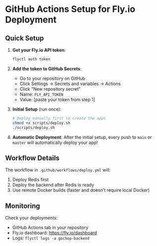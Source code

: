 # GitHub Actions Setup for Fly.io Deployment

## Quick Setup

1. **Get your Fly.io API token**:

   ```bash
   flyctl auth token
   ```

2. **Add the token to GitHub Secrets**:

   - Go to your repository on GitHub
   - Click Settings → Secrets and variables → Actions
   - Click "New repository secret"
   - Name: `FLY_API_TOKEN`
   - Value: [paste your token from step 1]

3. **Initial Setup** (run once):

   ```bash
   # Deploy manually first to create the apps
   chmod +x scripts/deploy.sh
   ./scripts/deploy.sh
   ```

4. **Automatic Deployment**:
   After the initial setup, every push to `main` or `master` will automatically deploy your app!

## Workflow Details

The workflow in `.github/workflows/deploy.yml` will:

1. Deploy Redis first
2. Deploy the backend after Redis is ready
3. Use remote Docker builds (faster and doesn't require local Docker)

## Monitoring

Check your deployments:

- GitHub Actions tab in your repository
- Fly.io dashboard: https://fly.io/dashboard
- Logs: `flyctl logs -a gochop-backend`
